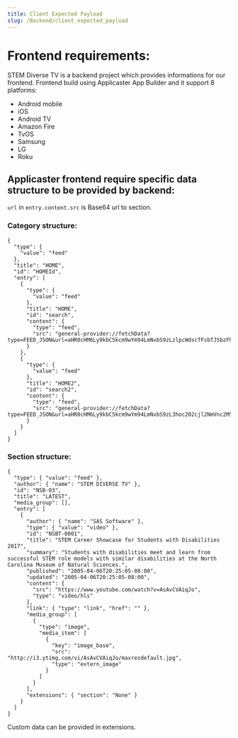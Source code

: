 ```yaml
---
title: Client Expected Payload
slug: /Backend/client_expected_payload
---
```

# Frontend requirements:

STEM Diverse TV is a backend project which provides informations for our frontend. Frontend build using Applicaster App Builder and it support 8 platforms:
- Android mobile
- iOS
- Android TV
- Amazon Fire
- TvOS
- Samsung
- LG
- Roku

## Applicaster frontend require specific data structure to be provided by backend:
`url` in `entry.content.src` is Base64 url to section.
### Category structure:

```
{
  "type": {
    "value": "feed"
  },
  "title": "HOME",
  "id": "HOMEId",
  "entry": [
    {
      "type": {
        "value": "feed"
      },
      "title": "HOME",
      "id": "search",
      "content": {
        "type": "feed",
        "src": "general-provider://fetchData?type=FEED_JSON&url=aHR0cHM6Ly9kbC5kcm9wYm94LmNvbS9zLzlpcWdscTFsbTJ5bzFhei9pbmxpbmVwbGF5ZXIuanNvbj9kbD0w"
      }
    },
    {
      "type": {
        "value": "feed"
      },
      "title": "HOME2",
      "id": "search2",
      "content": {
        "type": "feed",
        "src": "general-provider://fetchData?type=FEED_JSON&url=aHR0cHM6Ly9kbC5kcm9wYm94LmNvbS9zL3hoc202cjl2NmVnc2M5dC9lbGJlX2ZlZWQuanNvbj9kbD0w"
      }
    }
  ]
}
```

### Section structure:
```
{
  "type": { "value": "feed" },
  "author": { "name": "STEM DIVERSE TV" },
  "id": "NSB-03",
  "title": "LATEST",
  "media_group": [],
  "entry": [
    {
      "author": { "name": "SAS Software" },
      "type": { "value": "video" },
      "id": "NSBT-0001",
      "title": "STEM Career Showcase for Students with Disabilities 2017",
      "summary": "Students with disabilities meet and learn from successful STEM role models with similar disabilities at the North Carolina Museum of Natural Sciences.",
      "published": "2005-04-06T20:25:05-08:00",
      "updated": "2005-04-06T20:25:05-08:00",
      "content": {
        "src": "https://www.youtube.com/watch?v=AsAvCVAiqJo",
        "type": "video/hls"
      },
      "link": { "type": "link", "href": "" },
      "media_group": [
        {
          "type": "image",
          "media_item": [
            {
              "key": "image_base",
              "src": "http://i3.ytimg.com/vi/AsAvCVAiqJo/maxresdefault.jpg",
              "type": "extern_image"
            }
          ]
        }
      ],
      "extensions": { "section": "None" }
    }
  ]
}
```

Custom data can be provided in extensions.
